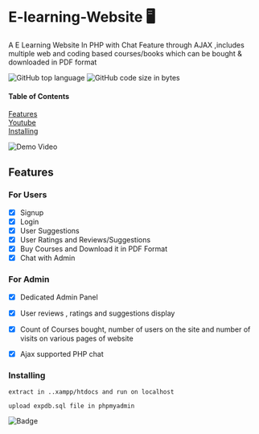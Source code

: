 
# E-learning-Website  :desktop_computer:
A E Learning Website In PHP with Chat Feature through AJAX ,includes multiple web and coding based courses/books which can be bought & downloaded in PDF format 
 


![GitHub top language](https://img.shields.io/github/languages/top/amoldalwai/E-learning-Website?style=plastic)
![GitHub code size in bytes](https://img.shields.io/github/languages/code-size/amoldalwai/E-learning-Website?style=plastic)


#### Table of Contents  
[Features](#Features)  
[Youtube](#Youtube)\
[Installing](#Installing)


![Demo Video](https://drive.google.com/file/d/1hn_oYmOgX9RWa6rG3Qz7rZu9pb3YVXRq/view?usp=sharing)


## Features 

### For Users 
- [x] Signup
- [x] Login
- [x] User Suggestions
- [x] User Ratings and Reviews/Suggestions
- [x] Buy Courses and Download it in PDF Format
- [x] Chat with Admin <br/>
### For Admin
- [x] Dedicated Admin Panel
- [x] User reviews , ratings and suggestions display
- [x] Count of Courses bought, number of users on the site and  number of visits on various pages of website
- [x] Ajax supported PHP chat







### Installing

```
extract in ..xampp/htdocs and run on localhost

upload expdb.sql file in phpmyadmin
```

![Badge](https://img.shields.io/badge/Made%20by-Amol%20Dalwai-red?style=for-the-badge)


